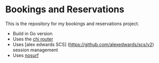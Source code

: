 # Bookings and Reservations

This is the repository for my bookings and reservations project.

- Build in Go version
- Uses the [chi router](https://github.com/go-chi/chi)
- Uses [alex edwards SCS] (https://github.com/alexedwards/scs/v2) session management
- Uses [nosurf](https://github.com/justinas/nosurf)